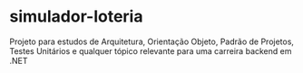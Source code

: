 # simulador-loteria
Projeto para estudos de Arquitetura, Orientação Objeto, Padrão de Projetos, Testes Unitários e qualquer tópico relevante para uma carreira backend em .NET
